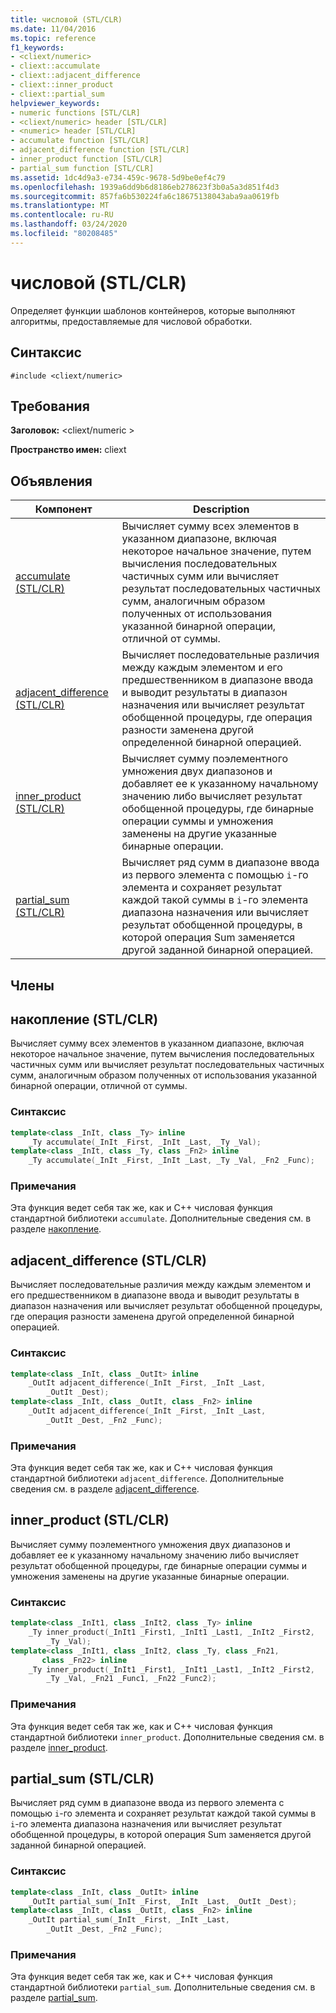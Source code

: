 ```yaml
---
title: числовой (STL/CLR)
ms.date: 11/04/2016
ms.topic: reference
f1_keywords:
- <cliext/numeric>
- cliext::accumulate
- cliext::adjacent_difference
- cliext::inner_product
- cliext::partial_sum
helpviewer_keywords:
- numeric functions [STL/CLR]
- <cliext/numeric> header [STL/CLR]
- <numeric> header [STL/CLR]
- accumulate function [STL/CLR]
- adjacent_difference function [STL/CLR]
- inner_product function [STL/CLR]
- partial_sum function [STL/CLR]
ms.assetid: 1dc4d9a3-e734-459c-9678-5d9be0ef4c79
ms.openlocfilehash: 1939a6dd9b6d8186eb278623f3b0a5a3d851f4d3
ms.sourcegitcommit: 857fa6b530224fa6c18675138043aba9aa0619fb
ms.translationtype: MT
ms.contentlocale: ru-RU
ms.lasthandoff: 03/24/2020
ms.locfileid: "80208485"
---
```

# <a name="numeric-stlclr"></a>числовой (STL/CLR)

Определяет функции шаблонов контейнеров, которые выполняют алгоритмы, предоставляемые для числовой обработки.

## <a name="syntax"></a>Синтаксис

```
#include <cliext/numeric>
```

## <a name="requirements"></a>Требования

**Заголовок:** \<cliext/numeric >

**Пространство имен:** cliext

## <a name="declarations"></a>Объявления

|Компонент|Description|
|--------------|-----------------|
|[accumulate (STL/CLR)](#accumulate)|Вычисляет сумму всех элементов в указанном диапазоне, включая некоторое начальное значение, путем вычисления последовательных частичных сумм или вычисляет результат последовательных частичных сумм, аналогичным образом полученных от использования указанной бинарной операции, отличной от суммы.|
|[adjacent_difference (STL/CLR)](#adjacent_difference)|Вычисляет последовательные различия между каждым элементом и его предшественником в диапазоне ввода и выводит результаты в диапазон назначения или вычисляет результат обобщенной процедуры, где операция разности заменена другой определенной бинарной операцией.|
|[inner_product (STL/CLR)](#inner_product)|Вычисляет сумму поэлементного умножения двух диапазонов и добавляет ее к указанному начальному значению либо вычисляет результат обобщенной процедуры, где бинарные операции суммы и умножения заменены на другие указанные бинарные операции.|
|[partial_sum (STL/CLR)](#partial_sum)|Вычисляет ряд сумм в диапазоне ввода из первого элемента с помощью `i`-го элемента и сохраняет результат каждой такой суммы в `i`-го элемента диапазона назначения или вычисляет результат обобщенной процедуры, в которой операция Sum заменяется другой заданной бинарной операцией.|

## <a name="members"></a>Члены

## <a name="accumulate-stlclr"></a><a name="accumulate"></a>накопление (STL/CLR)

Вычисляет сумму всех элементов в указанном диапазоне, включая некоторое начальное значение, путем вычисления последовательных частичных сумм или вычисляет результат последовательных частичных сумм, аналогичным образом полученных от использования указанной бинарной операции, отличной от суммы.

### <a name="syntax"></a>Синтаксис

```cpp
template<class _InIt, class _Ty> inline
    _Ty accumulate(_InIt _First, _InIt _Last, _Ty _Val);
template<class _InIt, class _Ty, class _Fn2> inline
    _Ty accumulate(_InIt _First, _InIt _Last, _Ty _Val, _Fn2 _Func);
```

### <a name="remarks"></a>Примечания

Эта функция ведет себя так же, как и C++ числовая функция стандартной библиотеки `accumulate`. Дополнительные сведения см. в разделе [накопление](../standard-library/numeric-functions.md#accumulate).

## <a name="adjacent_difference-stlclr"></a><a name="adjacent_difference"></a>adjacent_difference (STL/CLR)

Вычисляет последовательные различия между каждым элементом и его предшественником в диапазоне ввода и выводит результаты в диапазон назначения или вычисляет результат обобщенной процедуры, где операция разности заменена другой определенной бинарной операцией.

### <a name="syntax"></a>Синтаксис

```cpp
template<class _InIt, class _OutIt> inline
    _OutIt adjacent_difference(_InIt _First, _InIt _Last,
        _OutIt _Dest);
template<class _InIt, class _OutIt, class _Fn2> inline
    _OutIt adjacent_difference(_InIt _First, _InIt _Last,
        _OutIt _Dest, _Fn2 _Func);
```

### <a name="remarks"></a>Примечания

Эта функция ведет себя так же, как и C++ числовая функция стандартной библиотеки `adjacent_difference`. Дополнительные сведения см. в разделе [adjacent_difference](../standard-library/numeric-functions.md#adjacent_difference).

## <a name="inner_product-stlclr"></a><a name="inner_product"></a>inner_product (STL/CLR)

Вычисляет сумму поэлементного умножения двух диапазонов и добавляет ее к указанному начальному значению либо вычисляет результат обобщенной процедуры, где бинарные операции суммы и умножения заменены на другие указанные бинарные операции.

### <a name="syntax"></a>Синтаксис

```cpp
template<class _InIt1, class _InIt2, class _Ty> inline
    _Ty inner_product(_InIt1 _First1, _InIt1 _Last1, _InIt2 _First2,
        _Ty _Val);
template<class _InIt1, class _InIt2, class _Ty, class _Fn21,
       class _Fn22> inline
    _Ty inner_product(_InIt1 _First1, _InIt1 _Last1, _InIt2 _First2,
        _Ty _Val, _Fn21 _Func1, _Fn22 _Func2);
```

### <a name="remarks"></a>Примечания

Эта функция ведет себя так же, как и C++ числовая функция стандартной библиотеки `inner_product`. Дополнительные сведения см. в разделе [inner_product](../standard-library/numeric-functions.md#inner_product).

## <a name="partial_sum-stlclr"></a><a name="partial_sum"></a>partial_sum (STL/CLR)

Вычисляет ряд сумм в диапазоне ввода из первого элемента с помощью `i`-го элемента и сохраняет результат каждой такой суммы в `i`-го элемента диапазона назначения или вычисляет результат обобщенной процедуры, в которой операция Sum заменяется другой заданной бинарной операцией.

### <a name="syntax"></a>Синтаксис

```cpp
template<class _InIt, class _OutIt> inline
    _OutIt partial_sum(_InIt _First, _InIt _Last, _OutIt _Dest);
template<class _InIt, class _OutIt, class _Fn2> inline
    _OutIt partial_sum(_InIt _First, _InIt _Last,
        _OutIt _Dest, _Fn2 _Func);
```

### <a name="remarks"></a>Примечания

Эта функция ведет себя так же, как и C++ числовая функция стандартной библиотеки `partial_sum`. Дополнительные сведения см. в разделе [partial_sum](../standard-library/numeric-functions.md#partial_sum).
